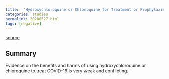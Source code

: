 ```yaml
---
title:  "Hydroxychloroquine or Chloroquine for Treatment or Prophylaxis of COVID-19: A Living Systematic Review"
categories: studies
permalink: 20200527.html
tags: [negative]
---
```


[source](https://www.acpjournals.org/doi/10.7326/M20-2496)

## Summary

Evidence on the benefits and harms of using hydroxychloroquine or chloroquine to treat COVID-19 is very weak and conflicting.

